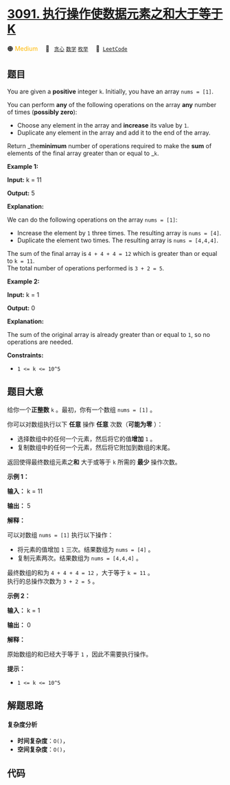 # [3091. 执行操作使数据元素之和大于等于 K](https://leetcode.com/problems/apply-operations-to-make-sum-of-array-greater-than-or-equal-to-k)

🟠 <font color=#ffb800>Medium</font>&emsp; 🔖&ensp; [`贪心`](/tag/greedy.md) [`数学`](/tag/math.md) [`枚举`](/tag/enumeration.md)&emsp; 🔗&ensp;[`LeetCode`](https://leetcode.com/problems/apply-operations-to-make-sum-of-array-greater-than-or-equal-to-k)

## 题目

You are given a **positive** integer `k`. Initially, you have an array `nums =
[1]`.

You can perform **any** of the following operations on the array **any**
number of times (**possibly zero**):

  * Choose any element in the array and **increase** its value by `1`.
  * Duplicate any element in the array and add it to the end of the array.

Return _the**minimum** number of operations required to make the **sum** of
elements of the final array greater than or equal to _`k`.



**Example 1:**

**Input:** k = 11

**Output:** 5

**Explanation:**

We can do the following operations on the array `nums = [1]`:

  * Increase the element by `1` three times. The resulting array is `nums = [4]`.
  * Duplicate the element two times. The resulting array is `nums = [4,4,4]`.

The sum of the final array is `4 + 4 + 4 = 12` which is greater than or equal
to `k = 11`.  
The total number of operations performed is `3 + 2 = 5`.

**Example 2:**

**Input:** k = 1

**Output:** 0

**Explanation:**

The sum of the original array is already greater than or equal to `1`, so no
operations are needed.



**Constraints:**

  * `1 <= k <= 10^5`


## 题目大意

给你一个**正整数** `k` 。最初，你有一个数组 `nums = [1]` 。

你可以对数组执行以下 **任意** 操作 **任意** 次数（**可能为零** ）：

  * 选择数组中的任何一个元素，然后将它的值**增加** `1` 。
  * 复制数组中的任何一个元素，然后将它附加到数组的末尾。

返回使得最终数组元素之**和** 大于或等于 `k` 所需的 **最少** 操作次数。



**示例 1：**

**输入：** k = 11

**输出：** 5

**解释：**

可以对数组 `nums = [1]` 执行以下操作：

  * 将元素的值增加 `1` 三次。结果数组为 `nums = [4]` 。
  * 复制元素两次。结果数组为 `nums = [4,4,4]` 。

最终数组的和为 `4 + 4 + 4 = 12` ，大于等于 `k = 11` 。  
执行的总操作次数为 `3 + 2 = 5` 。

**示例 2：**

**输入：** k = 1

**输出：** 0

**解释：**

原始数组的和已经大于等于 `1` ，因此不需要执行操作。



**提示：**

  * `1 <= k <= 10^5`


## 解题思路

#### 复杂度分析

- **时间复杂度**：`O()`，
- **空间复杂度**：`O()`，

## 代码

```javascript

```